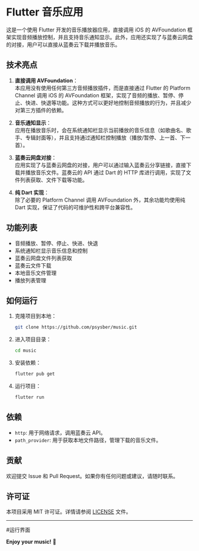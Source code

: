 # Flutter 音乐应用

这是一个使用 Flutter 开发的音乐播放器应用，直接调用 iOS 的 AVFoundation 框架实现音频播放控制，并且支持音乐通知显示。此外，应用还实现了与蓝奏云网盘的对接，用户可以直接从蓝奏云下载并播放音乐。

## 技术亮点

1. **直接调用 AVFoundation**：  
   本应用没有使用任何第三方音频播放插件，而是直接通过 Flutter 的 Platform Channel 调用 iOS 的 AVFoundation 框架，实现了音频的播放、暂停、停止、快进、快退等功能。这种方式可以更好地控制音频播放的行为，并且减少对第三方插件的依赖。

2. **音乐通知显示**：  
   应用在播放音乐时，会在系统通知栏显示当前播放的音乐信息（如歌曲名、歌手、专辑封面等），并且支持通过通知栏控制播放（播放/暂停、上一首、下一首）。

3. **蓝奏云网盘对接**：  
   应用实现了与蓝奏云网盘的对接，用户可以通过输入蓝奏云分享链接，直接下载并播放音乐文件。蓝奏云的 API 通过 Dart 的 HTTP 库进行调用，实现了文件列表获取、文件下载等功能。

4. **纯 Dart 实现**：  
   除了必要的 Platform Channel 调用 AVFoundation 外，其余功能均使用纯 Dart 实现，保证了代码的可维护性和跨平台兼容性。

## 功能列表

- 音频播放、暂停、停止、快进、快退
- 系统通知栏显示音乐信息和控制
- 蓝奏云网盘文件列表获取
- 蓝奏云文件下载
- 本地音乐文件管理
- 播放列表管理

## 如何运行

1. 克隆项目到本地：
   ```bash
   git clone https://github.com/psysber/music.git
   ```

2. 进入项目目录：
   ```bash
   cd music
   ```

3. 安装依赖：
   ```bash
   flutter pub get
   ```

4. 运行项目：
   ```bash
   flutter run
   ```

## 依赖

- `http`: 用于网络请求，调用蓝奏云 API。
- `path_provider`: 用于获取本地文件路径，管理下载的音乐文件。
## 贡献

欢迎提交 Issue 和 Pull Request。如果你有任何问题或建议，请随时联系。

## 许可证

本项目采用 MIT 许可证。详情请参阅 [LICENSE](LICENSE) 文件。

---

#运行界面


**Enjoy your music!** 🎵